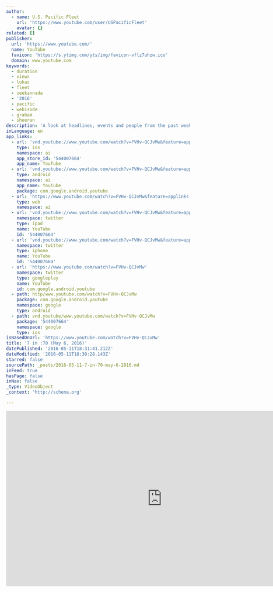```yaml
---
author:
  - name: U.S. Pacific Fleet
    url: 'https://www.youtube.com/user/USPacificFleet'
    avatar: {}
related: []
publisher:
  url: 'https://www.youtube.com/'
  name: YouTube
  favicon: 'https://s.ytimg.com/yts/img/favicon-vflz7uhzw.ico'
  domain: www.youtube.com
keywords:
  - duration
  - views
  - lukas
  - fleet
  - zeekannada
  - '2016'
  - pacific
  - webisode
  - graham
  - sheeran
description: 'A look at headlines, events and people from the past week around Pacific Fleet.'
inLanguage: en
app_links:
  - url: 'vnd.youtube://www.youtube.com/watch?v=FVHv-QCJvMw&feature=applinks'
    type: ios
    namespace: ai
    app_store_id: '544007664'
    app_name: YouTube
  - url: 'vnd.youtube://www.youtube.com/watch?v=FVHv-QCJvMw&feature=applinks'
    type: android
    namespace: ai
    app_name: YouTube
    package: com.google.android.youtube
  - url: 'https://www.youtube.com/watch?v=FVHv-QCJvMw&feature=applinks'
    type: web
    namespace: ai
  - url: 'vnd.youtube://www.youtube.com/watch?v=FVHv-QCJvMw&feature=applinks'
    namespace: twitter
    type: ipad
    name: YouTube
    id: '544007664'
  - url: 'vnd.youtube://www.youtube.com/watch?v=FVHv-QCJvMw&feature=applinks'
    namespace: twitter
    type: iphone
    name: YouTube
    id: '544007664'
  - url: 'https://www.youtube.com/watch?v=FVHv-QCJvMw'
    namespace: twitter
    type: googleplay
    name: YouTube
    id: com.google.android.youtube
  - path: http/www.youtube.com/watch?v=FVHv-QCJvMw
    package: com.google.android.youtube
    namespace: google
    type: android
  - path: vnd.youtube/www.youtube.com/watch?v=FVHv-QCJvMw
    package: '544007664'
    namespace: google
    type: ios
isBasedOnUrl: 'https://www.youtube.com/watch?v=FVHv-QCJvMw'
title: '7 in :70 (May 6, 2016)'
datePublished: '2016-05-11T18:31:41.212Z'
dateModified: '2016-05-11T18:30:28.143Z'
starred: false
sourcePath: _posts/2016-05-11-7-in-70-may-6-2016.md
inFeed: true
hasPage: false
inNav: false
_type: VideoObject
_context: 'http://schema.org'

---
```

<iframe src="https://cdn.embedly.com/widgets/media.html?src=https%3A%2F%2Fwww.youtube.com%2Fembed%2FFVHv-QCJvMw%3Ffeature%3Doembed&amp;url=http%3A%2F%2Fwww.youtube.com%2Fwatch%3Fv%3DFVHv-QCJvMw&amp;image=https%3A%2F%2Fi.ytimg.com%2Fvi%2FFVHv-QCJvMw%2Fhqdefault.jpg&amp;key=b7d04c9b404c499eba89ee7072e1c4f7&amp;type=text%2Fhtml&amp;schema=youtube" width="854" height="480" scrolling="no" frameborder="0" allowfullscreen="" style=""></iframe>